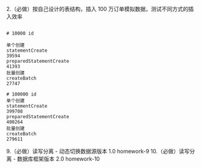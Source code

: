2.（必做）按自己设计的表结构，插入 100 万订单模拟数据，测试不同方式的插入效率
```

# 10000 id

单个创建
statementCreate
39594
preparedStatementCreate
41393
批量创建
createBatch
27747

# 100000 id
单个创建
statementCreate
399708
preparedStatementCreate
400264
批量创建
createBatch
279611
```
9.（必做）读写分离 - 动态切换数据源版本 1.0
homework-9
10.（必做）读写分离 - 数据库框架版本 2.0
homework-10
